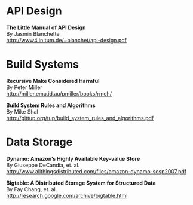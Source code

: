 # API Design

**The Little Manual of API Design**  
By Jasmin Blanchette  
http://www4.in.tum.de/~blanchet/api-design.pdf


# Build Systems

**Recursive Make Considered Harmful**  
By Peter Miller  
http://miller.emu.id.au/pmiller/books/rmch/

**Build System Rules and Algorithms**  
By Mike Shal  
http://gittup.org/tup/build_system_rules_and_algorithms.pdf


# Data Storage

**Dynamo: Amazon’s Highly Available Key-value Store**  
By Giuseppe DeCandia, et. al.  
http://www.allthingsdistributed.com/files/amazon-dynamo-sosp2007.pdf

**Bigtable: A Distributed Storage System for Structured Data**  
By Fay Chang, et. al.  
http://research.google.com/archive/bigtable.html

